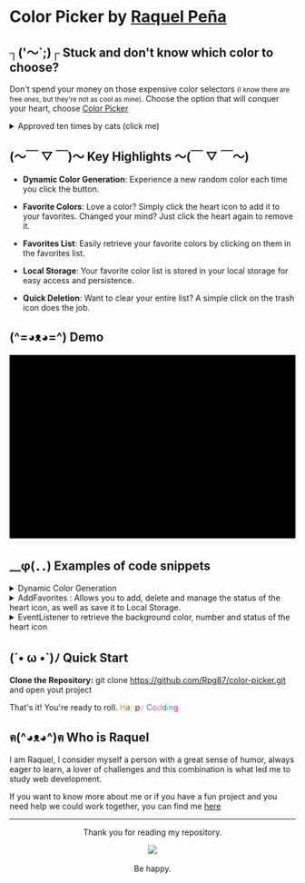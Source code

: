 # Color Picker by [Raquel Peña](https://www.linkedin.com/in/raquel-pe-go/)

## ┐('～`;)┌ Stuck and don't know which color to choose?

Don't spend your money on those expensive color selectors <small> (I know there are free ones, but they're not as cool as mine)</small>. Choose the option that will conquer your heart, choose [Color Picker](https://rpg87.github.io/color-picker/)

<details><img src= 'images/principal1.png'> <summary> Approved ten times by cats (click me) </summary> </details>

## (〜￣ ▽ ￣)〜 Key Highlights 〜(￣ ▽ ￣〜)

- **Dynamic Color Generation**: Experience a new random color each time you click the button.

- **Favorite Colors**: Love a color? Simply click the heart icon to add it to your favorites. Changed your mind? Just click the heart again to remove it.

- **Favorites List**: Easily retrieve your favorite colors by clicking on them in the favorites list.

- **Local Storage**: Your favorite color list is stored in your local storage for easy access and persistence.

- **Quick Deletion**: Want to clear your entire list? A simple click on the trash icon does the job.

## (^=◕ᴥ◕=^) Demo

<p  align=center>
<img width= '800px' src= 'images/picker2.gif'>  </p>

## \_\_φ(．．) Examples of code snippets

<details> <img src='images/generate.png'> <summary>Dynamic Color Generation </summary></details>

<details> <img src='images/addFavorite.png'> <summary>AddFavorites : Allows you to add, delete and manage the status of the heart icon, as well as save it to Local Storage.  </summary></details>

<details> <img src='images/eventLis.png'> <summary>EventListener to retrieve the background color, number and status of the heart icon   </summary></details>

## (´• ω •`)ﾉ Quick Start

**Clone the Repository:**
git clone https://github.com/Rpg87/color-picker.git and open yout project

That's it! You're ready to roll. <spam style="color:DarkOrange" >H</spam><spam style="color:DarkOliveGreen">a</spam><spam style="color:Khaki">p</spam><spam style="color:Maroon">p</spam><spam style="color:LightSteelBlue">y</spam> <spam style="color:RoyalBlue">C</spam><spam style="color:MediumOrchid">o</spam><spam style="color:Salmon">d</spam><spam style="color:Teal">d</spam><spam style="color:YellowGreen">i</spam><spam style="color:DodgerBlue">n</spam><spam style="color:DeepPink">g</spam>

## ฅ(^◕ᴥ◕^)ฅ Who is Raquel

I am Raquel, I consider myself a person with a great sense of humor, always eager to learn, a lover of challenges and this combination is what led me to study web development.

If you want to know more about me or if you have a fun project and you need help we could work together, you can find me [here](https://www.linkedin.com/in/raquel-pe-go/)

---

<div align='center'>
<p>Thank you for reading my repository. </p>

<img width= '150px' src='https://media.giphy.com/media/v1.Y2lkPTc5MGI3NjExNXNnczg0MHp1cjJzbGJvYTRnNHF2bWk3aThwajNmMXI1cGIwMmhybCZlcD12MV9pbnRlcm5hbF9naWZfYnlfaWQmY3Q9Zw/YdPBTp7LQdHtWwqiJM/giphy.gif'> 
<p> Be happy.</p>
</div>
